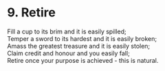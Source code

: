# 9. Retire

Fill a cup to its brim and it is easily spilled;  
Temper a sword to its hardest and it is easily broken;  
Amass the greatest treasure and it is easily stolen;  
Claim credit and honour and you easily fall;  
Retire once your purpose is achieved - this is natural.  

